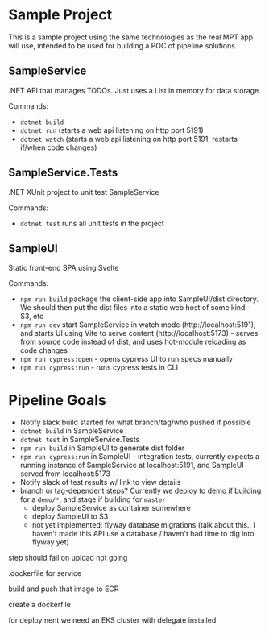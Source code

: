 # Sample Project
This is a sample project using the same technologies as the real MPT app will use, intended to be used for building a POC of pipeline solutions.

## SampleService
.NET API that manages TODOs. Just uses a List in memory for data storage.

Commands:
- `dotnet build`
- `dotnet run` (starts a web api listening on http port 5191)
- `dotnet watch` (starts a web api listening on http port 5191, restarts if/when code changes)

## SampleService.Tests
.NET XUnit project to unit test SampleService

Commands:
- `dotnet test` runs all unit tests in the project

## SampleUI
Static front-end SPA using Svelte

Commands: 
- `npm run build` package the client-side app into SampleUI/dist directory. We should then put the dist files into a static web host of some kind - S3, etc
- `npm run dev` start SampleService in watch mode (http://localhost:5191), and starts UI using Vite to serve content (http://localhost:5173) - serves from source code instead of dist, and uses hot-module reloading as code changes
- `npm run cypress:open` - opens cypress UI to run specs manually
- `npm run cypress:run` - runs cypress tests in CLI

# Pipeline Goals
- Notify slack build started for what branch/tag/who pushed if possible
- `dotnet build` in SampleService
- `dotnet test` in SampleService.Tests
- `npm run build` in SampleUI to generate dist folder
- `npm run cypress:run` in SampleUI - integration tests, currently expects a running instance of SampleService at localhost:5191, and SampleUI served from localhost:5173
- Notify slack of test results w/ link to view details
- branch or tag-dependent steps? Currently we deploy to demo if building for a `demo/*`, and stage if building for `master`
  - deploy SampleService as container somewhere
  - deploy SampleUI to S3
  - not yet implemented: flyway database migrations (talk about this.. I haven't made this API use a database / haven't had time to dig into flyway yet)

step should fail on upload not going

.dockerfile for service

build and push that image to ECR

create a dockerfile

for deployment we need an EKS cluster with delegate installed

